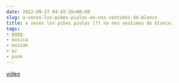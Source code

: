 ```yaml
---  
date: 2012-09-27 04:45:26+00:00  
slug: a-veces-los-pibes-piolas-no-nos-vestimos-de-blanco  
title: a veces los pibes piolas (?) no nos vestimos de blanco.  
tags:  
- gggg  
- musica  
- muzzak  
- o/  
- punk  
---  
```

  
  
 [video](https://www.youtube-nocookie.com/embed/MwE4OPwer1Y?rel=0)  
